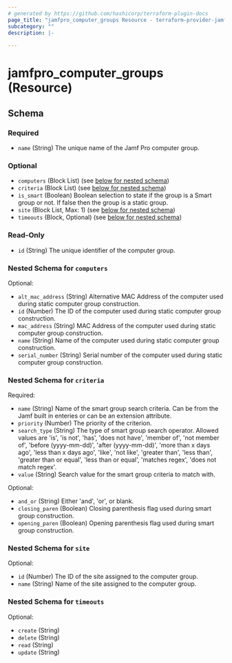 ```yaml
---
# generated by https://github.com/hashicorp/terraform-plugin-docs
page_title: "jamfpro_computer_groups Resource - terraform-provider-jamfpro"
subcategory: ""
description: |-
  
---
```


# jamfpro_computer_groups (Resource)





<!-- schema generated by tfplugindocs -->
## Schema

### Required

- `name` (String) The unique name of the Jamf Pro computer group.

### Optional

- `computers` (Block List) (see [below for nested schema](#nestedblock--computers))
- `criteria` (Block List) (see [below for nested schema](#nestedblock--criteria))
- `is_smart` (Boolean) Boolean selection to state if the group is a Smart group or not. If false then the group is a static group.
- `site` (Block List, Max: 1) (see [below for nested schema](#nestedblock--site))
- `timeouts` (Block, Optional) (see [below for nested schema](#nestedblock--timeouts))

### Read-Only

- `id` (String) The unique identifier of the computer group.

<a id="nestedblock--computers"></a>
### Nested Schema for `computers`

Optional:

- `alt_mac_address` (String) Alternative MAC Address of the computer used during static computer group construction.
- `id` (Number) The ID of the computer used during static computer group construction.
- `mac_address` (String) MAC Address of the computer used during static computer group construction.
- `name` (String) Name of the computer used during static computer group construction.
- `serial_number` (String) Serial number of the computer used during static computer group construction.


<a id="nestedblock--criteria"></a>
### Nested Schema for `criteria`

Required:

- `name` (String) Name of the smart group search criteria. Can be from the Jamf built in enteries or can be an extension attribute.
- `priority` (Number) The priority of the criterion.
- `search_type` (String) The type of smart group search operator. Allowed values are 'is', 'is not', 'has', 'does not have', 'member of', 'not member of', 'before (yyyy-mm-dd)', 'after (yyyy-mm-dd)', 'more than x days ago', 'less than x days ago', 'like', 'not like', 'greater than', 'less than', 'greater than or equal', 'less than or equal', 'matches regex', 'does not match regex'.
- `value` (String) Search value for the smart group criteria to match with.

Optional:

- `and_or` (String) Either 'and', 'or', or blank.
- `closing_paren` (Boolean) Closing parenthesis flag used during smart group construction.
- `opening_paren` (Boolean) Opening parenthesis flag used during smart group construction.


<a id="nestedblock--site"></a>
### Nested Schema for `site`

Optional:

- `id` (Number) The ID of the site assigned to the computer group.
- `name` (String) Name of the site assigned to the computer group.


<a id="nestedblock--timeouts"></a>
### Nested Schema for `timeouts`

Optional:

- `create` (String)
- `delete` (String)
- `read` (String)
- `update` (String)
